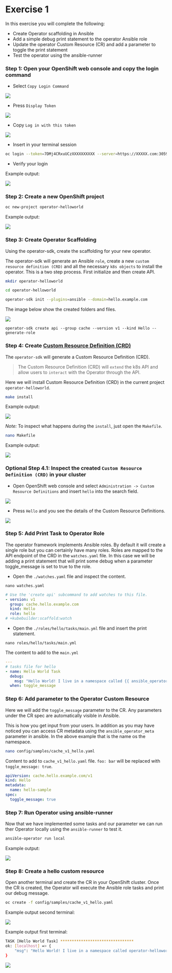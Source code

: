 # Exercise 1

In this exercise you will complete the following:

* Create Operator scaffolding in Ansible
* Add a simple debug print statement to the operator Ansible role
* Update the operator Custom Resource (CR) and add a parameter to toggle the print statement
* Test the operator using the ansible-runner

### Step 1: Open your OpenShift web console and copy the login command

* Select `Copy Login Command`

![](../images/roks-01-copy-login-command.png)

* Press `Display Token`

![](../images/roks-02-copy-login-command.png)

* Copy `Log in with this token`

![](../images/roks-03-copy-login-command.png)

* Insert in your terminal session

```sh
oc login --token=7DMj4CRxuUCzXXXXXXXXXX --server=https://XXXXX.com:30596
```

* Verify your login

Example output:

![](../images/roks-04-copy-login-command.png)


### Step 2: Create a new OpenShift project

```sh
oc new-project operator-helloworld
```

Example output:

![](../images/roks-01-create-project.png)

### Step 3: Create Operator Scaffolding

Using the operator-sdk, create the scaffolding for your new operator. 

The operator-sdk will generate an Ansible `role`, create a new `custom resource definition (CRD)` and all the necessary `k8s objects` to install the operator. This is a two step process. First initialize and then create API.

```sh
mkdir operator-helloworld
```

```sh
cd operator-helloworld
```

```sh
operator-sdk init --plugins=ansible --domain=hello.example.com
```

The image below show the created folders and files.

![](../images/roks-02-create-project.png)

```
operator-sdk create api --group cache --version v1 --kind Hello --generate-role
```

### Step 4: Create [Custom Resource Definition (CRD)](https://docs.openshift.com/container-platform/4.5/rest_api/extension_apis/customresourcedefinition-apiextensions-k8s-io-v1.html)

The `operator-sdk` will generate a Custom Resource Definition (CRD).

> The Custom Resource Definition (CRD) will `extend` the k8s API and allow users to `interact` with the Operator through the API. 

Here we will install Custom Resource Definition (CRD) in the current project `operator-helloworld`.

```sh
make install
```

Example output:

![](../images/makefile-install.png)

_Note:_ To inspect what happens during the `install`, just open the `Makefile`.

```sh
nano Makefile
```
Example output:

![](../images/makefile.png)

### Optional Step 4.1: Inspect the created `Custom Resource Definition (CRD)` in your cluster

* Open OpenShift web console and select `Administration -> Custom Resource Definitions` and insert `hello` into the search field.

![](../images/01-crd.png)

* Press `Hello` and you see the details of the Custom Resource Definitions.

![](../images/02-crd.png)


### Step 5: Add Print Task to Operator Role

The operator framework implements Ansible roles. By default it will create a single role but you can certainly have many roles. Roles are mapped to the API endpoint of the CRD in the `watches.yaml` file. In this case we will be adding a print statement that will print some debug when a parameter toggle_message is set to true to the role.

* Open the `./watches.yaml` file and inspect the content.

```
nano watches.yaml
```

```yml
# Use the 'create api' subcommand to add watches to this file.
- version: v1
  group: cache.hello.example.com
  kind: Hello
  role: hello
# +kubebuilder:scaffold:watch
```

* Open the `./roles/hello/tasks/main.yml` file and insert the print statement.

```
nano roles/hello/tasks/main.yml
```

The content to add to the `main.yml`

```yml
---
# tasks file for hello
- name: Hello World Task
  debug:
    msg: "Hello World! I live in a namespace called {{ ansible_operator_meta.namespace }}"
  when: toggle_message
```

### Step 6: Add parameter to the Operator Custom Resource

Here we will add the `toggle_message` parameter to the CR. Any parameters under the CR spec are automatically visible in Ansible. 

This is how you get input from your users. In addition as you may have noticed you can access CR metadata using the `ansible_operator_meta` parameter in ansible. In the above example that is the name os the namespace.

```sh
nano config/samples/cache_v1_hello.yaml
```

Content to add to `cache_v1_hello.yaml` file. `foo: bar` will be replaced with `toggle_message: true`.

```yml
apiVersion: cache.hello.example.com/v1
kind: Hello
metadata:
  name: hello-sample
spec:
  toggle_message: true
```

### Step 7: Run Operator using ansible-runner

Now that we have implemented some tasks and our parameter we can run ther Operator locally using the `ansible-runner` to test it. 

```sh
ansible-operator run local
```

Example output:

![](../images/01-run-local.png)

### Step 8: Create a hello custom resource

Open another terminal and create the CR in your OpenShift cluster. 
Once the CR is created, the Operator will execute the Ansible role tasks and print our debug message.

```sh
oc create -f config/samples/cache_v1_hello.yaml
```
Example output second terminal:

![](../images/02-run-local.png)

Example output first terminal: 

```sh
TASK [Hello World Task] ********************************
ok: [localhost] => {
    "msg": "Hello World! I live in a namespace called operator-helloworld"
}
```

![](../images/03-run-local.png)
